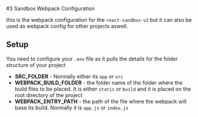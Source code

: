 #3 Sandbox Webpack Configuration

this is the webpack configuration for the `react-sandbox-v2` but it can also be used as webpack config for other projects aswell.

## Setup

You need to configure your `.env` file as it pulls the details for the folder structure of your project

* **SRC_FOLDER** - Normally either its `app` or `src`
* **WEBPACK_BUILD_FOLDER** - the folder name of the folder where the build files to be placed. It is either `static` or `build` and it is placed on the root directory of the project
* **WEBPACK_ENTRY_PATH** - the path of the file where the webpack will base its build. Normally it is `app.js` or `index.js`

